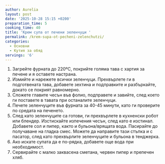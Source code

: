 ```yaml
---
author: Aurelia
layout: post
date: '2025-10-28 15:15 +0200'
preparation_time: 5
cooking_time: 40
title: 'Крем супа от печени зеленчуци '
permalink: /krem-supa-ot-pecheni-zelenchutzi/
categories:
  - Основни
  - Кутия за обяд
servings: '6'
---
```

1. Загрейте фурната до 220ºC, покрийте голяма тава с хартия за печене и я оставете настрана.
2. Измийте и нарежете всички зеленчуци. Прехвърлете ги в подготвената тава, добавете зехтина и подправките и разбъркайте, докато се покрият равномерно.
3. Сложете главите чесън във фолио, подправете и завийте, след което ги поставете в тавата при останалите зеленчуци.
4. Печете зеленчуците във фурната за 40-45 минути, като ги проверите по средата на печенето.
5. След като зеленчуците са готови, ги прехвърлете в кухненски робот или блендер. Изстискайте изпечения чесън, след като е изстинал. Добавете сол и пипер, както и бульона/врящата вода. Пасирайте до получаване на гладка смес. Можете да направите тази стъпка и с пасатор, след като прехвърлите зеленчуците и бульона в тенджерка.
6. Ако искате супата да е по-рядка, добавете още вода при необходимост.
7. Сервирайте с малко заквасена сметана, червен пипер и препечен хляб. 

